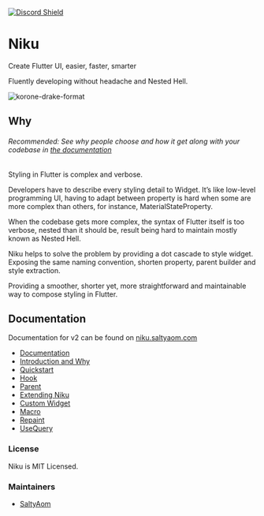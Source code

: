 [![Discord Shield](https://discordapp.com/api/guilds/953233485991149588/widget.png?style=shield)](https://discord.gg/hC7v87Ff2C)
# Niku
Create Flutter UI, easier, faster, smarter

Fluently developing without headache and Nested Hell.

![korone-drake-format](https://user-images.githubusercontent.com/35027979/158425568-a84ef448-2ff8-4fea-b54f-44ccd2f99de8.jpg)

## Why
###### Recommended: See why people choose and how it get along with your codebase in [the documentation](https://niku.saltyaom.com)

Styling in Flutter is complex and verbose.

Developers have to describe every styling detail to Widget.
It’s like low-level programming UI, having to adapt between property is hard when some are more complex than others, for instance, MaterialStateProperty.

When the codebase gets more complex, the syntax of Flutter itself is too verbose, nested than it should be, result being hard to maintain mostly known as Nested Hell.

Niku helps to solve the problem by providing a dot cascade to style widget.
Exposing the same naming convention, shorten property, parent builder and style extraction.

Providing a smoother, shorter yet, more straightforward and maintainable way to compose styling in Flutter.

## Documentation
Documentation for v2 can be found on [niku.saltyaom.com](https://niku.saltyaom.com)

- [Documentation](https://niku.saltyaom.com)
- [Introduction and Why](https://niku.saltyaom.com/docs)
- [Quickstart](https://niku.saltyaom.com/docs/quickstart)
- [Hook](https://niku.saltyaom.com/docs/hook)
- [Parent](https://niku.saltyaom.com/docs/parent)
- [Extending Niku](https://niku.saltyaom.com/docs/extending-niku)
- [Custom Widget](https://niku.saltyaom.com/docs/custom-widget)
- [Macro](https://niku.saltyaom.com/docs/macro)
- [Repaint](https://niku.saltyaom.com/docs/repaint)
- [UseQuery](https://niku.saltyaom.com/docs/use-query)

### License
Niku is MIT Licensed.

### Maintainers
- [SaltyAom](https://github.com/saltyaom)
